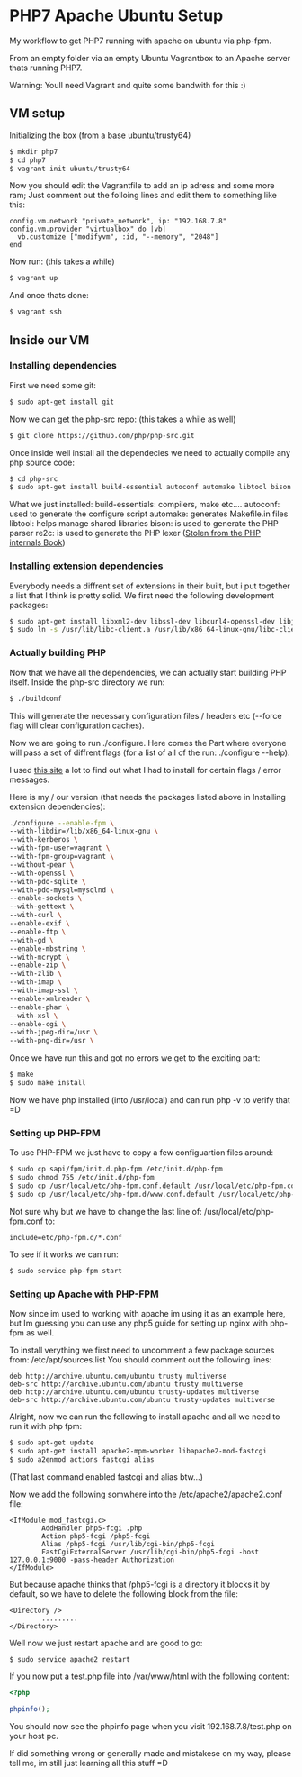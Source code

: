 # PHP7 Apache Ubuntu Setup
My workflow to get PHP7 running with apache on ubuntu via php-fpm.

From an empty folder via an empty Ubuntu Vagrantbox to an Apache server thats running PHP7.

Warning: Youll need Vagrant and quite some bandwith for this :)

## VM setup
Initializing the box (from a base ubuntu/trusty64)
```bash
$ mkdir php7
$ cd php7
$ vagrant init ubuntu/trusty64
```
Now you should edit the Vagrantfile to add an ip adress and some more ram;
Just comment out the folloing lines and edit them to something like this:
```
config.vm.network "private_network", ip: "192.168.7.8"
config.vm.provider "virtualbox" do |vb|
  vb.customize ["modifyvm", :id, "--memory", "2048"]
end
```
Now run: (this takes a while)
```bash
$ vagrant up
```
And once thats done:
```bash
$ vagrant ssh
```

## Inside our VM
### Installing dependencies
First we need some git:
```bash
$ sudo apt-get install git
```
Now we can get the php-src repo: (this takes a while as well)
```bash
$ git clone https://github.com/php/php-src.git
```
Once inside well install all the dependecies we need to actually compile any php source code:
```bash
$ cd php-src
$ sudo apt-get install build-essential autoconf automake libtool bison re2c
```
What we just installed:
build-essentials: compilers, make etc....
autoconf: used to generate the configure script
automake: generates Makefile.in files
libtool: helps manage shared libraries
bison: is used to generate the PHP parser
re2c: is used to generate the PHP lexer
([Stolen from the PHP internals Book](http://www.phpinternalsbook.com/build_system/building_php.html))

### Installing extension dependencies
Everybody needs a diffrent set of extensions in their built, but i put together a list that I think is pretty solid.
We first need the following development packages:
```bash
$ sudo apt-get install libxml2-dev libssl-dev libcurl4-openssl-dev libjpeg-dev libpng12-dev libc-client-dev libmcrypt-dev libxslt1-dev
$ sudo ln -s /usr/lib/libc-client.a /usr/lib/x86_64-linux-gnu/libc-client.a
```
### Actually building PHP
Now that we have all the dependencies, we can actually start building PHP itself. 
Inside the php-src directory we run:
```bash
$ ./buildconf
```
This will generate the necessary configuration files / headers etc (--force flag will clear configuration caches).

Now we are going to run ./configure. Here comes the Part where everyone will pass a set of diffrent flags (for a list of all of the run: ./configure --help).

I used [this site](http://zgadzaj.com/how-to-install-php-53-and-52-together-on-ubuntu-1204) a lot to find out what  I had to install for certain flags / error messages.

Here is my / our version (that needs the packages listed above in Installing extension dependencies):
```bash
./configure --enable-fpm \
--with-libdir=/lib/x86_64-linux-gnu \
--with-kerberos \
--with-fpm-user=vagrant \
--with-fpm-group=vagrant \
--without-pear \
--with-openssl \
--with-pdo-sqlite \
--with-pdo-mysql=mysqlnd \
--enable-sockets \
--with-gettext \
--with-curl \
--enable-exif \
--enable-ftp \
--with-gd \
--enable-mbstring \
--with-mcrypt \
--enable-zip \
--with-zlib \
--with-imap \
--with-imap-ssl \
--enable-xmlreader \
--enable-phar \
--with-xsl \
--enable-cgi \
--with-jpeg-dir=/usr \
--with-png-dir=/usr \
```
Once we have run this and got no errors we get to the exciting part:
```bash
$ make
$ sudo make install
```
Now we have php installed (into /usr/local) and can run php -v to verify that =D
### Setting up PHP-FPM
To use PHP-FPM we just have to copy a few configuartion files around:
```bash
$ sudo cp sapi/fpm/init.d.php-fpm /etc/init.d/php-fpm
$ sudo chmod 755 /etc/init.d/php-fpm
$ sudo cp /usr/local/etc/php-fpm.conf.default /usr/local/etc/php-fpm.conf
$ sudo cp /usr/local/etc/php-fpm.d/www.conf.default /usr/local/etc/php-fpm.d/www.conf
```
Not sure why but we have to change the last line of: /usr/local/etc/php-fpm.conf to:
```
include=etc/php-fpm.d/*.conf
```
To see if it works we can run:
```bash
$ sudo service php-fpm start
```
### Setting up Apache with PHP-FPM
Now since im used to working with apache im using it as an example here, but Im guessing you can use any php5 guide for setting up nginx with php-fpm as well.

To install verything we first need to uncomment a few package sources from: /etc/apt/sources.list
You should comment out the following lines:
```
deb http://archive.ubuntu.com/ubuntu trusty multiverse
deb-src http://archive.ubuntu.com/ubuntu trusty multiverse
deb http://archive.ubuntu.com/ubuntu trusty-updates multiverse
deb-src http://archive.ubuntu.com/ubuntu trusty-updates multiverse
```

Alright, now we can run the following to install apache and all we need to run it with php fpm:
```bash
$ sudo apt-get update
$ sudo apt-get install apache2-mpm-worker libapache2-mod-fastcgi
$ sudo a2enmod actions fastcgi alias
```
(That last command enabled fastcgi and alias btw...)

Now we add the following somwhere into the /etc/apache2/apache2.conf file:
```
<IfModule mod_fastcgi.c>
        AddHandler php5-fcgi .php
        Action php5-fcgi /php5-fcgi
        Alias /php5-fcgi /usr/lib/cgi-bin/php5-fcgi
        FastCgiExternalServer /usr/lib/cgi-bin/php5-fcgi -host 127.0.0.1:9000 -pass-header Authorization
</IfModule>
```
But because apache thinks that /php5-fcgi is a directory it blocks it by default, so we have to delete the following block from the file:
```
<Directory />
        .........
</Directory>
```

Well now we just restart apache and are good to go:
```bash
$ sudo service apache2 restart
```

If you now put a test.php file into /var/www/html with the following content:
```php
<?php

phpinfo();
```
You should now see the phpinfo page when you visit 192.168.7.8/test.php on your host pc.

If did something wrong or generally made and mistakese on my way, please tell me, im still just learning all this stuff =D
